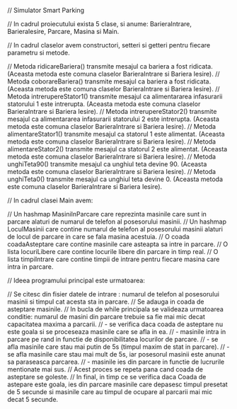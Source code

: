 // Simulator Smart Parking

// In cadrul proiecutului exista 5 clase, si anume: BarieraIntrare, BarieraIesire, Parcare, Masina si Main.

// In cadrul claselor avem constructori, setteri si getteri pentru fiecare parametru si metode.

// Metoda ridicareBariera() transmite mesajul ca bariera a fost ridicata. (Aceasta metoda este comuna claselor BarieraIntrare si Bariera Iesire).
// Metoda coborareBariera() transmite mesajul ca bariera a fost ridicata. (Aceasta metoda este comuna claselor BarieraIntrare si Bariera Iesire). 
// Metoda intrerupereStator1() transmite mesajul ca alimentararea infasurarii statorului 1 este intrerupta. (Aceasta metoda este comuna claselor BarieraIntrare si Bariera Iesire).
// Metoda intrerupereStator2() transmite mesajul ca alimentararea infasurarii statorului 2 este intrerupta. (Aceasta metoda este comuna claselor BarieraIntrare si Bariera Iesire).
// Metoda alimentareStator1() transmite mesajul ca statorul 1 este alimentat. (Aceasta metoda este comuna claselor BarieraIntrare si Bariera Iesire).
// Metoda alimentareStator2() transmite mesajul ca statorul 2 este alimentat. (Aceasta metoda este comuna claselor BarieraIntrare si Bariera Iesire).
// Metoda unghiTeta90() transmite mesajul ca unghiul teta devine 90. (Aceasta metoda este comuna claselor BarieraIntrare si Bariera Iesire).
// Metoda unghiTeta0() transmite mesajul ca unghiul teta devine 0. (Aceasta metoda este comuna claselor BarieraIntrare si Bariera Iesire).

// In cadrul clasei Main avem:

// Un hashmap MasiniInParcare care reprezinta masinile care sunt in parcare alaturi de numarul de telefon al posesorului masinii.
// Un hashmap LoculMasinii care contine numarul de telefon al posesorului masinii alaturi de locul de parcare in care se fala masina acestuia.
// O coada coadaAsteptare care contine masinile care asteapta sa intre in parcare.
// O lista locuriLibere care contine locurile libere din parcare in timp real.
// O lista timpiIntrare care contine timpii de intrare pentru fiecare masina care intra in parcare.

// Ideea programului principal este urmatoarea:

// Se citesc din fisier datele de intrare : numarul de telefon al posesorului masinii si timpul cat acesta sta in parcare.
// Se adauga in coada de asteptare masinile.
// In bucla de while principala se valideaza urmatoarea conditie: numarul de masini din parcare trebuie sa fie mai mic decat capacitatea maxima a parcarii.
// - se verifica daca coada de asteptare nu este goala si se proceseaza masinile care se afla in ea.
// - masinile intra in parcare pe rand in functie de disponibilitatea locurilor de parcare.
// - se afla masinile care stau mai putin de 5s (timpul maxim de stat in parcare).
// - se afla masinile care stau mai mult de 5s, iar posesorul masinii este anunat sa paraseasca parcarea.
// - masinile ies din parcare in functie de lucrurile mentionate mai sus.
// Acest proces se repeta pana cand coada de asteptare se goleste.
// In final, in timp ce se verifica daca Coada de astepare este goala, ies din parcare masinile care depasesc timpul presetat de 5 secunde si masinile care au timpul de ocupare al parcarii mai mic decat 5 secunde.

